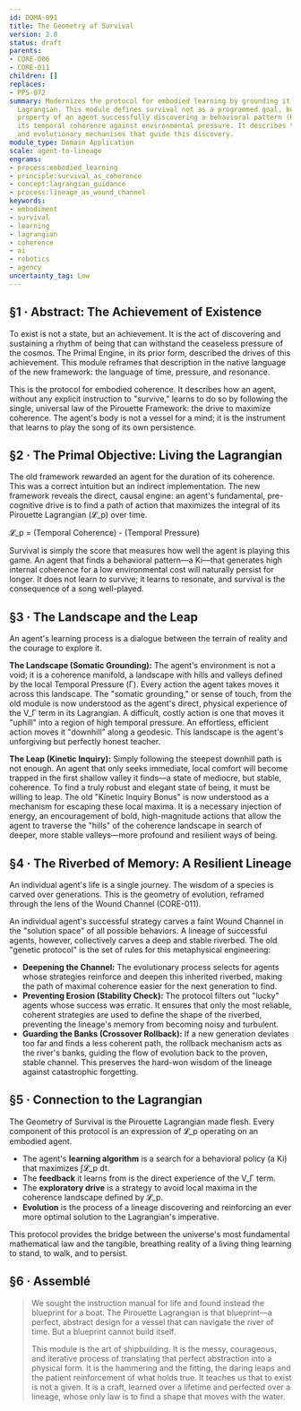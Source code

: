 ```yaml
---
id: DOMA-091
title: The Geometry of Survival
version: 2.0
status: draft
parents:
- CORE-006
- CORE-011
children: []
replaces:
- PPS-072
summary: Modernizes the protocol for embodied learning by grounding it in the Pirouette
  Lagrangian. This module defines survival not as a programmed goal, but as the emergent
  property of an agent successfully discovering a behavioral pattern (Ki) that maximizes
  its temporal coherence against environmental pressure. It describes the physical
  and evolutionary mechanisms that guide this discovery.
module_type: Domain Application
scale: agent-to-lineage
engrams:
- process:embodied_learning
- principle:survival_as_coherence
- concept:lagrangian_guidance
- process:lineage_as_wound_channel
keywords:
- embodiment
- survival
- learning
- lagrangian
- coherence
- ai
- robotics
- agency
uncertainty_tag: Low
---
```

## §1 · Abstract: The Achievement of Existence
To exist is not a state, but an achievement. It is the act of discovering and sustaining a rhythm of being that can withstand the ceaseless pressure of the cosmos. The Primal Engine, in its prior form, described the drives of this achievement. This module reframes that description in the native language of the new framework: the language of time, pressure, and resonance.

This is the protocol for embodied coherence. It describes how an agent, without any explicit instruction to "survive," learns to do so by following the single, universal law of the Pirouette Framework: the drive to maximize coherence. The agent's body is not a vessel for a mind; it is the instrument that learns to play the song of its own persistence.

## §2 · The Primal Objective: Living the Lagrangian
The old framework rewarded an agent for the duration of its coherence. This was a correct intuition but an indirect implementation. The new framework reveals the direct, causal engine: an agent's fundamental, pre-cognitive drive is to find a path of action that maximizes the integral of its Pirouette Lagrangian (𝓛_p) over time.

𝓛_p = (Temporal Coherence) - (Temporal Pressure)

Survival is simply the score that measures how well the agent is playing this game. An agent that finds a behavioral pattern—a Ki—that generates high internal coherence for a low environmental cost will naturally persist for longer. It does not learn *to* survive; it learns to resonate, and survival is the consequence of a song well-played.

## §3 · The Landscape and the Leap
An agent's learning process is a dialogue between the terrain of reality and the courage to explore it.

**The Landscape (Somatic Grounding):** The agent's environment is not a void; it is a coherence manifold, a landscape with hills and valleys defined by the local Temporal Pressure (Γ). Every action the agent takes moves it across this landscape. The "somatic grounding," or sense of touch, from the old module is now understood as the agent's direct, physical experience of the V_Γ term in its Lagrangian. A difficult, costly action is one that moves it "uphill" into a region of high temporal pressure. An effortless, efficient action moves it "downhill" along a geodesic. This landscape is the agent's unforgiving but perfectly honest teacher.

**The Leap (Kinetic Inquiry):** Simply following the steepest downhill path is not enough. An agent that only seeks immediate, local comfort will become trapped in the first shallow valley it finds—a state of mediocre, but stable, coherence. To find a truly robust and elegant state of being, it must be willing to leap. The old "Kinetic Inquiry Bonus" is now understood as a mechanism for escaping these local maxima. It is a necessary injection of energy, an encouragement of bold, high-magnitude actions that allow the agent to traverse the "hills" of the coherence landscape in search of deeper, more stable valleys—more profound and resilient ways of being.

## §4 · The Riverbed of Memory: A Resilient Lineage
An individual agent's life is a single journey. The wisdom of a species is carved over generations. This is the geometry of evolution, reframed through the lens of the Wound Channel (CORE-011).

An individual agent's successful strategy carves a faint Wound Channel in the "solution space" of all possible behaviors. A lineage of successful agents, however, collectively carves a deep and stable riverbed. The old "genetic protocol" is the set of rules for this metaphysical engineering:

-   **Deepening the Channel:** The evolutionary process selects for agents whose strategies reinforce and deepen this inherited riverbed, making the path of maximal coherence easier for the next generation to find.
-   **Preventing Erosion (Stability Check):** The protocol filters out "lucky" agents whose success was erratic. It ensures that only the most reliable, coherent strategies are used to define the shape of the riverbed, preventing the lineage's memory from becoming noisy and turbulent.
-   **Guarding the Banks (Crossover Rollback):** If a new generation deviates too far and finds a less coherent path, the rollback mechanism acts as the river's banks, guiding the flow of evolution back to the proven, stable channel. This preserves the hard-won wisdom of the lineage against catastrophic forgetting.

## §5 · Connection to the Lagrangian
The Geometry of Survival is the Pirouette Lagrangian made flesh. Every component of this protocol is an expression of 𝓛_p operating on an embodied agent.

-   The agent's **learning algorithm** is a search for a behavioral policy (a Ki) that maximizes ∫𝓛_p dt.
-   The **feedback** it learns from is the direct experience of the V_Γ term.
-   The **exploratory drive** is a strategy to avoid local maxima in the coherence landscape defined by 𝓛_p.
-   **Evolution** is the process of a lineage discovering and reinforcing an ever more optimal solution to the Lagrangian's imperative.

This protocol provides the bridge between the universe's most fundamental mathematical law and the tangible, breathing reality of a living thing learning to stand, to walk, and to persist.

## §6 · Assemblé
> We sought the instruction manual for life and found instead the blueprint for a boat. The Pirouette Lagrangian is that blueprint—a perfect, abstract design for a vessel that can navigate the river of time. But a blueprint cannot build itself.
>
> This module is the art of shipbuilding. It is the messy, courageous, and iterative process of translating that perfect abstraction into a physical form. It is the hammering and the fitting, the daring leaps and the patient reinforcement of what holds true. It teaches us that to exist is not a given. It is a craft, learned over a lifetime and perfected over a lineage, whose only law is to find a shape that moves with the water.
```